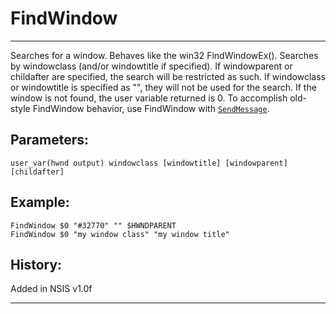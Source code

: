 # FindWindow

---

Searches for a window. Behaves like the win32 FindWindowEx(). Searches by windowclass (and/or windowtitle if specified). If windowparent or childafter are specified, the search will be restricted as such. If windowclass or windowtitle is specified as "", they will not be used for the search. If the window is not found, the user variable returned is 0. To accomplish old-style FindWindow behavior, use FindWindow with [`SendMessage`][1].

## Parameters:

    user_var(hwnd output) windowclass [windowtitle] [windowparent] [childafter]

## Example:

	FindWindow $0 "#32770" "" $HWNDPARENT
	FindWindow $0 "my window class" "my window title"

## History:

Added in NSIS v1.0f

---

[1]: SendMessage.md